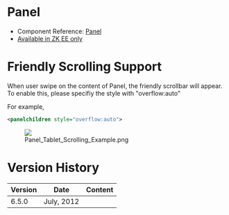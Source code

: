 

# Panel

- Component Reference:
  [Panel](ZK_Component_Reference/Containers/Panel)
- [Available in ZK EE only](http://www.zkoss.org/product/edition.dsp)

# Friendly Scrolling Support

When user swipe on the content of Panel, the friendly scrollbar will
appear. To enable this, please specifiy the style with "overflow:auto"

For example,

``` xml
<panelchildren style="overflow:auto">
```

<figure>
<img src="images/Panel_Tablet_Scrolling_Example.png
title="Panel_Tablet_Scrolling_Example.png" />
<figcaption>Panel_Tablet_Scrolling_Example.png</figcaption>
</figure>

# Version History

| Version | Date       | Content |
|---------|------------|---------|
| 6.5.0   | July, 2012 |         |


